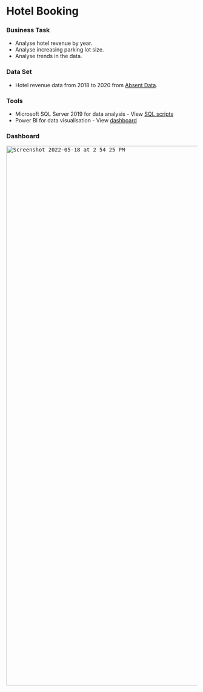 # Hotel Booking

### Business Task
- Analyse hotel revenue by year.
- Analyse increasing parking lot size.
- Analyse trends in the data.

### Data Set
- Hotel revenue data from 2018 to 2020 from [Absent Data](https://www.absentdata.com/hotel_revenue_historical_full).

### Tools
- Microsoft SQL Server 2019 for data analysis - View [SQL scripts](https://github.com/katiehuangx/Covid-19-and-Impact-on-Malaysia-stock-market/blob/main/SQLQuery3.sql)
- Power BI for data visualisation - View [dashboard](https://public.tableau.com/app/profile/katie.huang/viz/Covid-19anditsimpactonKLSEIndexPriceinMalaysia/Dashboard1)

### Dashboard

<kbd><img width="1425" alt="Screenshot 2022-05-18 at 2 54 25 PM" src="https://user-images.githubusercontent.com/81607668/168976440-2a4ceb9f-2459-4b44-91eb-c31e6c526393.png"></kbd>
